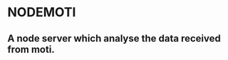 NODEMOTI
========
A node server which analyse the data received from moti.
--------------------------------------------------------

